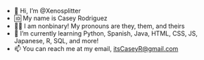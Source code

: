 - 👋 Hi, I’m @Xenosplitter
- 🆔 My name is Casey Rodriguez
- 🧑🏻 I am nonbinary! My pronouns are they, them, and theirs
- 🌱 I’m currently learning Python, Spanish, Java, HTML, CSS, JS, Japanese, R, SQL, and more!
- 📫 You can reach me at my email, itsCaseyR@gmail.com

<!---
Xenosplitter/Xenosplitter is a ✨ special ✨ repository because its `README.md` (this file) appears on your GitHub profile.
You can click the Preview link to take a look at your changes.
--->
